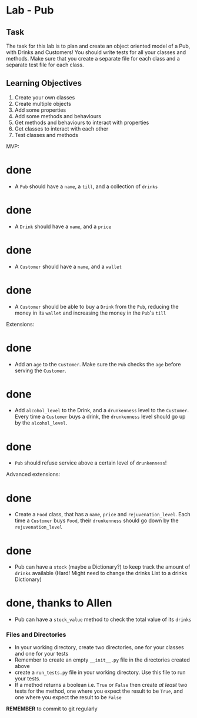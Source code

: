 # Lab - Pub

## Task

The task for this lab is to plan and create an object oriented model of a Pub, with Drinks and Customers! You should write tests for all your classes and methods. Make sure that you create a separate file for each class and a separate test file for each class.

## Learning Objectives

1. Create your own classes
2. Create multiple objects
3. Add some properties
4. Add some methods and behaviours
5. Get methods and behaviours to interact with properties
6. Get classes to interact with each other
7. Test classes and methods

MVP:
# done
  - A `Pub` should have a `name`, a `till`, and a collection of `drinks`
  # done
  - A `Drink` should have a `name`, and a `price`

  # done 
  - A `Customer` should have a `name`, and a `wallet`

# done
  - A `Customer` should be able to buy a `Drink` from the `Pub`, reducing the money in its `wallet` and increasing the money in the `Pub`'s `till`

Extensions:
# done
  - Add an `age` to the `Customer`. Make sure the `Pub` checks the `age` before serving the `Customer`.
# done
  - Add `alcohol_level` to the Drink, and a `drunkenness` level to the `Customer`. Every time a `Customer` buys a drink, the `drunkenness` level should go up by the `alcohol_level`.
# done
  - `Pub` should refuse service above a certain level of `drunkenness`!

Advanced extensions:
# done
  - Create a `Food` class, that has a `name`, `price` and `rejuvenation_level`. Each time a `Customer` buys `Food`, their `drunkenness` should go down by the `rejuvenation_level`
  # done
  - Pub can have a `stock` (maybe a Dictionary?) to keep track the amount of `drinks` available (Hard! Might need to change the drinks List to a drinks Dictionary)
  # done, thanks to Allen
  - Pub can have a `stock_value` method to check the total value of its `drinks`

### Files and Directories

  - In your working directory, create two directories, one for your classes and one for your tests
  - Remember to create an empty `__init__.py` file in the directories created above
  - create a `run_tests.py` file in your working directory. Use this file to run your tests.
  - If a method returns a boolean i.e. `True` or `False` then create _at least_ two tests for the method, one where you expect the result to be `True`, and one where you expect the result to be `False`

**REMEMBER** to commit to git regularly